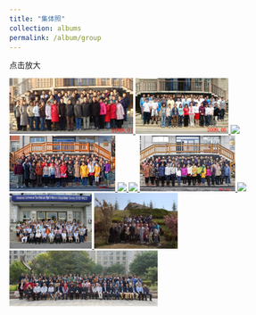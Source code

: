 ```yaml
---
title: "集体照"
collection: albums
permalink: /album/group
---
```

点击放大

<a href="../keli_photo/group/2008_1.jpg">
  <img src="../keli_photo/group/2008_1.jpg", height="100">
</a>
<a href="../keli_photo/group/2009_0526.jpg">
  <img src="../keli_photo/group/2009_0526.jpg", height="100">
</a>
<a href="../keli_photo/group/2012.11.26.jpg">
  <img src="../keli_photo/group/2012.11.26.jpg", height="100">
</a>
<a href="../keli_photo/group/2013_1223.jpg">
  <img src="../keli_photo/group/2013_1223.jpg", height="100">
</a>
<a href="../keli_photo/group/2015.9.14.jpg">
  <img src="../keli_photo/group/2015.9.14.jpg", height="100">
</a>
<a href="../keli_photo/group/2016.10.10.jpg">
  <img src="../keli_photo/group/2016.10.10.jpg", height="100">
</a>
<a href="../keli_photo/group/20141201_GroupPhoto.jpg">
  <img src="../keli_photo/group/20141201_GroupPhoto.jpg", height="100">
</a>
<a href="../keli_photo/group/IMG_6588.JPG">
  <img src="../keli_photo/group/IMG_6588.JPG", height="100">
</a>
<a href="../keli_photo/group/W020141024386453400645.jpg">
  <img src="../keli_photo/group/W020141024386453400645.jpg", height="100">
</a>
<a href="../keli_photo/group/WeChat Image_20220322205024.jpg">
  <img src="../keli_photo/group/WeChat Image_20220322205024.jpg", height="100">
</a>
<a href="../keli_photo/group/WeChat Image_20220322213943.jpg">
  <img src="../keli_photo/group/WeChat Image_20220322213943.jpg", height="100">
</a>
